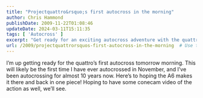 ```yaml
---
title: "Projectquattro&rsquo;s first autocross in the morning"
author: Chris Hammond
publishDate: 2009-11-22T01:08:46
updateDate: 2024-03-11T15:11:35
tags: [ 'Autocross' ]
excerpt: "Get ready for an exciting autocross adventure with the quattro A6! Follow the journey of a seasoned autocrosser in a November showdown."
url: /2009/projectquattrorsquos-first-autocross-in-the-morning  # Use the generated URL with year
---
```

<p>I’m up getting ready for the quattro’s first autocross tomorrow morning. This will likely be the first time I have ever autocrossed in November, and I’ve been autocrossing for almost 10 years now. Here’s to hoping the A6 makes it there and back in one piece! Hoping to have some conecam video of the action as well, we’ll see.</p>

